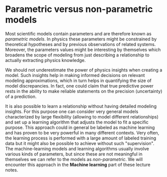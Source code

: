 # Parametric versus non-parametric models

Most scientific models contain parameters and are therefore known as *parametric models*. In physics these parameters might be constrained by theoretical hypotheses and by previous observations of related systems. Moreover, the parameters values might be interesting by themselves which broadens the scope of modeling from just describing a relationship to actually extracting physics knowledge. 

We should not underestimate the power of physics insights when creating a model. Such insights help in making informed decisions on relevant modeling approximations, which in turn helps in quantifying the size of model discrepancies. In fact, one could claim that true predictive power rests in the ability to make reliable statements on the precision (uncertainty) of a prediction.

It is also possible to learn a relationship without having detailed modeling insights. For this purpose one can consider very general models characterized by large flexibility (allowing to model different relationships) and set up a learning algorithm that adjusts the model to fit a specific purpose. This approach could in general be labeled as machine learning and has proven to be very powerful in many different contexts. Very often, the learning process is performed with a large amount of labeled training data but it might also be possible to achieve without such "supervision". The machine-learning models and learning algorithms usually involve various kinds of parameters, but since these are not meaningful in themselves we can refer to the models as *non-parametric*. We will encounter this approach in the **Machine learning** part of these lecture notes.

